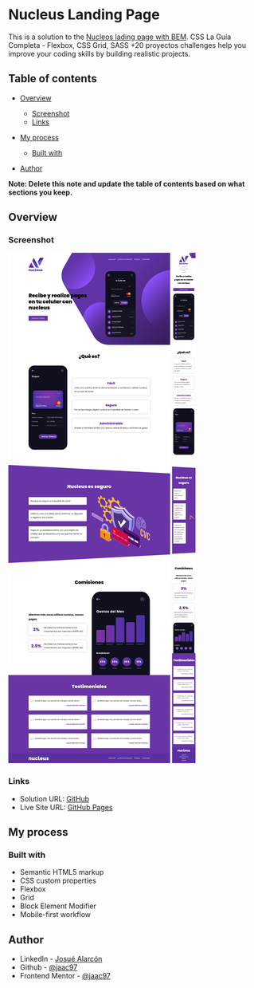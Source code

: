 # Nucleus Landing Page

This is a solution to the [Nucleos lading page with BEM](https://www.udemy.com/course/css-grid-y-flexbox-la-guia-definitiva-crea-10-proyectos/learn/lecture/28249672#overview). CSS La Guía Completa - Flexbox, CSS Grid, SASS +20 proyectos challenges help you improve your coding skills by building realistic projects. 

## Table of contents

- [Overview](#overview)
  - [Screenshot](#screenshot)
  - [Links](#links)
- [My process](#my-process)
  - [Built with](#built-with)

- [Author](#author)

**Note: Delete this note and update the table of contents based on what sections you keep.**

## Overview

### Screenshot

![](./desktop.png)
![](./mobile.jpg)



### Links

- Solution URL: [GitHub](https://github.com/jaac97/css-BEM-landingpage)
- Live Site URL: [GitHub Pages](https://jaac97.github.io/css-BEM-landingpage/)

## My process

### Built with

- Semantic HTML5 markup
- CSS custom properties
- Flexbox
- Grid
- Block Element Modifier
- Mobile-first workflow


## Author

- LinkedIn - [Josué Alarcón](https://www.linkedin.com/in/josue-alarcon-camino/)
- Github - [@jaac97](https://github.com/jaac97)
- Frontend Mentor - [@jaac97](https://www.frontendmentor.io/profile/jaac97)


